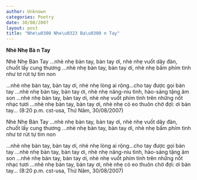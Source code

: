 ```yaml
---
author: Unknown
categories: Poetry
date: 30/08/2007
layout: post
title: "Nhe\u0300 Nhe\u0323 Ba\u0300 n Tay"
---
```


**Nhè Nhẹ Bà n Tay**

Nhè Nhẹ Bàn Tay
...nhè nhẹ bàn tay, bàn tay ơi, nhè nhẹ
vuốt dây đàn, chuốt lấy cung thương
...nhè nhẹ bàn tay, bàn tay ơi, nhè nhẹ
bấm phím tình như tơ rút tự tim non

...nhè nhẹ bàn tay, bàn tay ơi, nhè nhẹ
lòng ai rộng...cho tay được gọi bàn tay
...nhè nhẹ bàn tay, bàn tay ơi, nhè nhẹ
nâng-niu tình, hào-sảng tặng âm son
...nhè nhẹ bàn tay, bàn tay ơi, nhè nhẹ
vuốt phím tình trên những nốt nhạc tươi
...nhè nhẹ bàn tay, bàn tay ơi, nhè nhẹ
có eo thuôn chờ đợi: ơi bàn tay...
(8:20 p.m. cst-usa, Thứ Năm, 30/08/2007)

Nhè Nhẹ Bàn Tay
...nhè nhẹ bàn tay, bàn tay ơi, nhè nhẹ
vuốt dây đàn, chuốt lấy cung thương
...nhè nhẹ bàn tay, bàn tay ơi, nhè nhẹ
bấm phím tình như tơ rút tự tim non

...nhè nhẹ bàn tay, bàn tay ơi, nhè nhẹ
lòng ai rộng...cho tay được gọi bàn tay
...nhè nhẹ bàn tay, bàn tay ơi, nhè nhẹ
nâng-niu tình, hào-sảng tặng âm son
...nhè nhẹ bàn tay, bàn tay ơi, nhè nhẹ
vuốt phím tình trên những nốt nhạc tươi
...nhè nhẹ bàn tay, bàn tay ơi, nhè nhẹ
có eo thuôn chờ đợi: ơi bàn tay...
(8:20 p.m. cst-usa, Thứ Năm, 30/08/2007)
